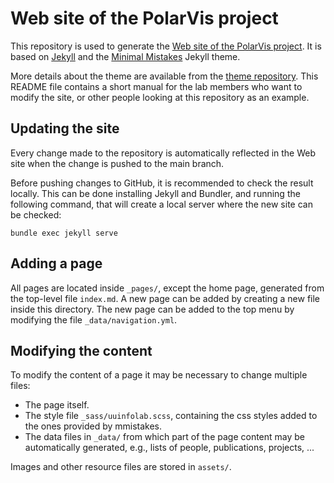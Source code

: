 # Web site of the PolarVis project

This repository is used to generate the [Web site of the PolarVis project](https://polarvis.github.io). It is based on [Jekyll](http://jekyllrb.com/) and the [Minimal Mistakes](https://mmistakes.github.io/minimal-mistakes/) Jekyll
theme.

More details about the theme are available from the
[theme repository](https://mmistakes.github.io/minimal-mistakes/).
This README file contains a short manual for the lab members who want to modify the site, or other people
looking at this repository as an example.

## Updating the site

Every change made to the repository is automatically reflected in the Web site when the change is pushed to 
the main branch. 

Before pushing changes to GitHub, it is recommended to check the result locally. This can be done installing
Jekyll and Bundler, and running the following command, that will create a local server where the new site
can be checked:

    bundle exec jekyll serve

## Adding a page

All pages are located inside `_pages/`, except the home page, generated from the top-level file `index.md`.
A new page can be added by creating a new file inside this directory.
The new page can be added to the top menu by modifying the file `_data/navigation.yml`.

## Modifying the content

To modify the content of a page it may be necessary to change multiple files:

- The page itself.
- The style file `_sass/uuinfolab.scss`, containing the css styles added to the ones provided by mmistakes.
- The data files in `_data/` from which part of the page content may be automatically generated, e.g., lists of people, publications, projects, ...

Images and other resource files are stored in `assets/`. 
